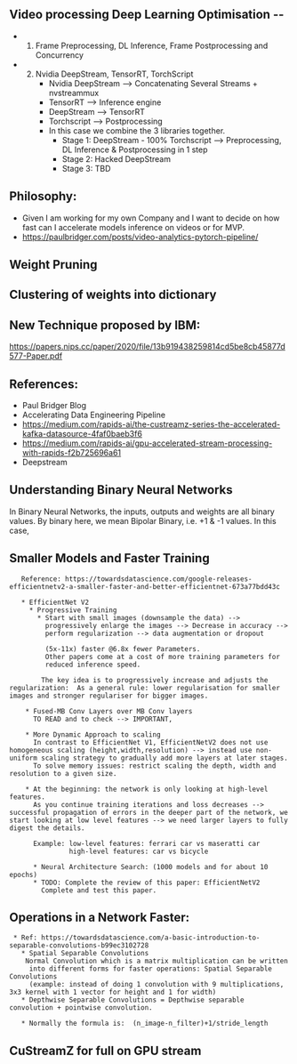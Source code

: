 ## Video processing Deep Learning Optimisation --
   * 1) Frame Preprocessing, DL Inference, Frame Postprocessing and Concurrency
   * 2) Nvidia DeepStream, TensorRT, TorchScript
        * Nvidia DeepStream -->  Concatenating Several Streams + nvstreammux
        * TensorRT --> Inference engine
        * DeepStream -->  TensorRT
        * Torchscript --> Postprocessing    
        * In this case we combine the 3 libraries together.
          *  Stage 1: DeepStream - 100% Torchscript --> Preprocessing, DL Inference & Postprocessing in 1 step
          *  Stage 2: Hacked DeepStream
          *  Stage 3: TBD

## Philosophy:
   * Given I am working for my own Company and I want to decide on how fast can I accelerate models inference on videos or for MVP.
   * https://paulbridger.com/posts/video-analytics-pytorch-pipeline/

## Weight Pruning
## Clustering of weights into dictionary

## New Technique proposed by IBM:
https://papers.nips.cc/paper/2020/file/13b919438259814cd5be8cb45877d577-Paper.pdf

## References: 
   * Paul Bridger Blog
   * Accelerating Data Engineering Pipeline
   * https://medium.com/rapids-ai/the-custreamz-series-the-accelerated-kafka-datasource-4faf0baeb3f6
   * https://medium.com/rapids-ai/gpu-accelerated-stream-processing-with-rapids-f2b725696a61
   * Deepstream

## Understanding Binary Neural Networks
  In Binary Neural Networks, the inputs, outputs and weights are all binary values.
  By binary here, we mean Bipolar Binary, i.e. +1 & -1 values. In this case,

## Smaller Models and Faster Training
       Reference: https://towardsdatascience.com/google-releases-efficientnetv2-a-smaller-faster-and-better-efficientnet-673a77bdd43c

       * EfficientNet V2
         * Progressive Training
           * Start with small images (downsample the data) -->
             progressively enlarge the images --> Decrease in accuracy -->
             perform regularization --> data augmentation or dropout

             (5x-11x) faster @6.8x fewer Parameters.
             Other papers come at a cost of more training parameters for
             reduced inference speed.

            The key idea is to progressively increase and adjusts the regularization:  As a general rule: lower regularisation for smaller images and stronger regulariser for bigger images.

        * Fused-MB Conv Layers over MB Conv layers
          TO READ and to check --> IMPORTANT,

        * More Dynamic Approach to scaling
          In contrast to EfficientNet V1, EfficientNetV2 does not use homogeneous scaling (height,width,resolution) --> instead use non-uniform scaling strategy to gradually add more layers at later stages.
          To solve memory issues: restrict scaling the depth, width and resolution to a given size.

        * At the beginning: the network is only looking at high-level features.
          As you continue training iterations and loss decreases --> successful propagation of errors in the deeper part of the network, we start looking at low level features --> we need larger layers to fully digest the details.

          Example: low-level features: ferrari car vs maseratti car
                   high-level features: car vs bicycle

          * Neural Architecture Search: (1000 models and for about 10 epochs)
          * TODO: Complete the review of this paper: EfficientNetV2
            Complete and test this paper.
## Operations in a Network Faster:
     * Ref: https://towardsdatascience.com/a-basic-introduction-to-separable-convolutions-b99ec3102728
       * Spatial Separable Convolutions
        Normal Convolution which is a matrix multiplication can be written
         into different forms for faster operations: Spatial Separable Convolutions
         (example: instead of doing 1 convolution with 9 multiplications, 3x3 kernel with 1 vector for height and 1 for width)
       * Depthwise Separable Convolutions = Depthwise separable convolution + pointwise convolution.

       * Normally the formula is:  (n_image-n_filter)+1/stride_length

## CuStreamZ for full on GPU stream
